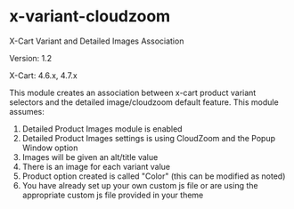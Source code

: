 # x-variant-cloudzoom
X-Cart Variant and Detailed Images Association

Version: 1.2

X-Cart: 4.6.x, 4.7.x

This module creates an association between x-cart product variant selectors and the detailed image/cloudzoom default feature.
This module assumes:

1. Detailed Product Images module is enabled
2. Detailed Product Images settings is using CloudZoom and the Popup Window option
3. Images will be given an alt/title value
4. There is an image for each variant value
5. Product option created is called "Color" (this can be modified as noted)
6. You have already set up your own custom js file or are using the appropriate custom js file provided in your theme

